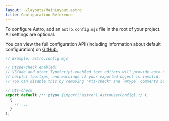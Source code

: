 ```yaml
---
layout: ~/layouts/MainLayout.astro
title: Configuration Reference
---
```


To configure Astro, add an `astro.config.mjs` file in the root of your project. All settings are optional.

You can view the full configuration API (including information about default configuration) on [GitHub.](https://github.com/snowpackjs/astro/blob/main/packages/astro/src/%40types/astro.ts)

```js
// Example: astro.config.mjs

// @type-check enabled!
// VSCode and other TypeScript-enabled text editors will provide auto-completion,
// helpful tooltips, and warnings if your exported object is invalid.
// You can disable this by removing "@ts-check" and `@type` comments below.

// @ts-check
export default /** @type {import('astro').AstroUserConfig} */ (
  {
    // ...
  }
);
```
